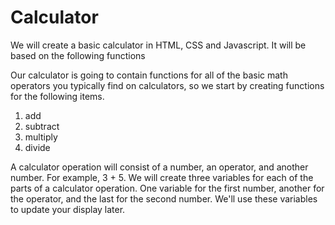 # Calculator

We will create a basic calculator in HTML, CSS and Javascript. It will be based on the following functions

Our calculator is going to contain functions for all of the basic math operators you typically find on calculators, so we start by creating functions for the following items.
1. add
2. subtract
3. multiply
4. divide

A calculator operation will consist of a number, an operator, and another number. For example, 3 + 5. We will create three variables for each of the parts of a calculator operation. One variable for the first number, another for the operator, and the last for the second number. We'll use these variables to update your display later.

